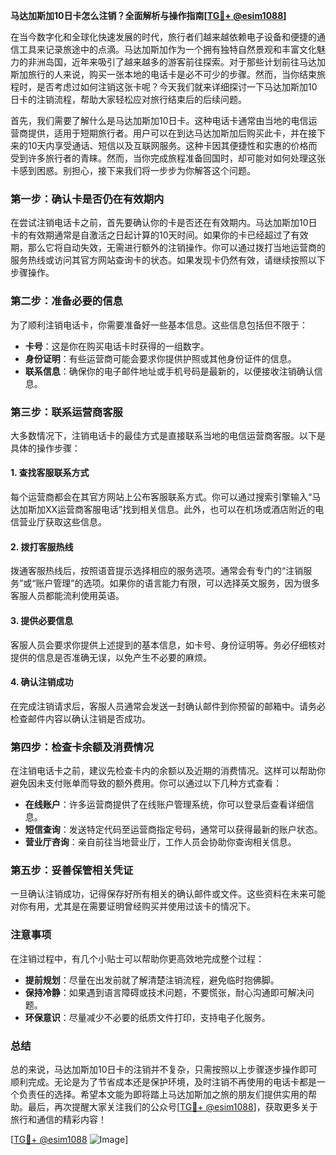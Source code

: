 **马达加斯加10日卡怎么注销？全面解析与操作指南[[TG💪+ @esim1088](https://t.me/s/esim1088)]**

在当今数字化和全球化快速发展的时代，旅行者们越来越依赖电子设备和便捷的通信工具来记录旅途中的点滴。马达加斯加作为一个拥有独特自然景观和丰富文化魅力的非洲岛国，近年来吸引了越来越多的游客前往探索。对于那些计划前往马达加斯加旅行的人来说，购买一张本地的电话卡是必不可少的步骤。然而，当你结束旅程时，是否考虑过如何注销这张卡呢？今天我们就来详细探讨一下马达加斯加10日卡的注销流程，帮助大家轻松应对旅行结束后的后续问题。

首先，我们需要了解什么是马达加斯加10日卡。这种电话卡通常由当地的电信运营商提供，适用于短期旅行者。用户可以在到达马达加斯加后购买此卡，并在接下来的10天内享受通话、短信以及互联网服务。这种卡因其便捷性和实惠的价格而受到许多旅行者的青睐。然而，当你完成旅程准备回国时，却可能对如何处理这张卡感到困惑。别担心，接下来我们将一步步为你解答这个问题。

### **第一步：确认卡是否仍在有效期内**

在尝试注销电话卡之前，首先要确认你的卡是否还在有效期内。马达加斯加10日卡的有效期通常是自激活之日起计算的10天时间。如果你的卡已经超过了有效期，那么它将自动失效，无需进行额外的注销操作。你可以通过拨打当地运营商的服务热线或访问其官方网站查询卡的状态。如果发现卡仍然有效，请继续按照以下步骤操作。

### **第二步：准备必要的信息**

为了顺利注销电话卡，你需要准备好一些基本信息。这些信息包括但不限于：
- **卡号**：这是你在购买电话卡时获得的一组数字。
- **身份证明**：有些运营商可能会要求你提供护照或其他身份证件的信息。
- **联系信息**：确保你的电子邮件地址或手机号码是最新的，以便接收注销确认信息。

### **第三步：联系运营商客服**

大多数情况下，注销电话卡的最佳方式是直接联系当地的电信运营商客服。以下是具体的操作步骤：

#### **1. 查找客服联系方式**
每个运营商都会在其官方网站上公布客服联系方式。你可以通过搜索引擎输入“马达加斯加XX运营商客服电话”找到相关信息。此外，也可以在机场或酒店附近的电信营业厅获取这些信息。

#### **2. 拨打客服热线**
拨通客服热线后，按照语音提示选择相应的服务选项。通常会有专门的“注销服务”或“账户管理”的选项。如果你的语言能力有限，可以选择英文服务，因为很多客服人员都能流利使用英语。

#### **3. 提供必要信息**
客服人员会要求你提供上述提到的基本信息，如卡号、身份证明等。务必仔细核对提供的信息是否准确无误，以免产生不必要的麻烦。

#### **4. 确认注销成功**
在完成注销请求后，客服人员通常会发送一封确认邮件到你预留的邮箱中。请务必检查邮件内容以确认注销是否成功。

### **第四步：检查卡余额及消费情况**

在注销电话卡之前，建议先检查卡内的余额以及近期的消费情况。这样可以帮助你避免因未支付账单而导致的额外费用。你可以通过以下几种方式查看：
- **在线账户**：许多运营商提供了在线账户管理系统，你可以登录后查看详细信息。
- **短信查询**：发送特定代码至运营商指定号码，通常可以获得最新的账户状态。
- **营业厅咨询**：亲自前往当地营业厅，工作人员会协助你查询相关信息。

### **第五步：妥善保管相关凭证**

一旦确认注销成功，记得保存好所有相关的确认邮件或文件。这些资料在未来可能对你有用，尤其是在需要证明曾经购买并使用过该卡的情况下。

### **注意事项**

在注销过程中，有几个小贴士可以帮助你更高效地完成整个过程：
- **提前规划**：尽量在出发前就了解清楚注销流程，避免临时抱佛脚。
- **保持冷静**：如果遇到语言障碍或技术问题，不要慌张，耐心沟通即可解决问题。
- **环保意识**：尽量减少不必要的纸质文件打印，支持电子化服务。

### **总结**

总的来说，马达加斯加10日卡的注销并不复杂，只需按照以上步骤逐步操作即可顺利完成。无论是为了节省成本还是保护环境，及时注销不再使用的电话卡都是一个负责任的选择。希望本文能为即将踏上马达加斯加之旅的朋友们提供实用的帮助。最后，再次提醒大家关注我们的公众号[[TG💪+ @esim1088](https://t.me/s/esim1088)]，获取更多关于旅行和通信的精彩内容！

[[TG💪+ @esim1088](https://t.me/s/esim1088) ![Image](https://i.postimg.cc/4NQfJmqS/Snipaste-2025-05-13-00-14-12.png)]